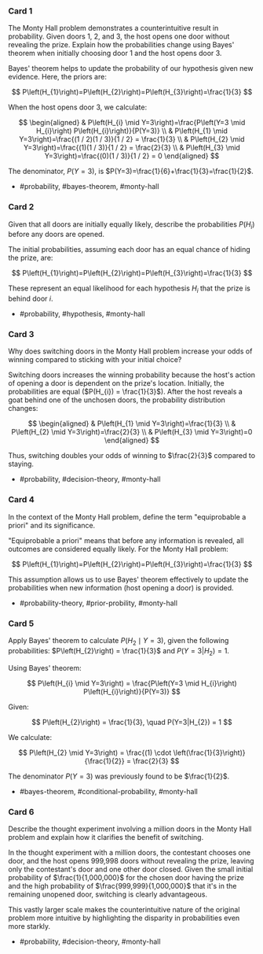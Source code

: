 ### Card 1

The Monty Hall problem demonstrates a counterintuitive result in probability. Given doors 1, 2, and 3, the host opens one door without revealing the prize. Explain how the probabilities change using Bayes' theorem when initially choosing door 1 and the host opens door 3.

Bayes' theorem helps to update the probability of our hypothesis given new evidence. Here, the priors are:

$$
P\left(H_{1}\right)=P\left(H_{2}\right)=P\left(H_{3}\right)=\frac{1}{3}
$$

When the host opens door 3, we calculate:

$$
\begin{aligned}
& P\left(H_{i} \mid Y=3\right)=\frac{P\left(Y=3 \mid H_{i}\right) P\left(H_{i}\right)}{P(Y=3)} \\
& P\left(H_{1} \mid Y=3\right)=\frac{(1 / 2)(1 / 3)}{1 / 2} = \frac{1}{3} \\
& P\left(H_{2} \mid Y=3\right)=\frac{(1)(1 / 3)}{1 / 2} = \frac{2}{3} \\
& P\left(H_{3} \mid Y=3\right)=\frac{(0)(1 / 3)}{1 / 2} = 0
\end{aligned}
$$

The denominator, $P(Y=3)$, is $P(Y=3)=\frac{1}{6}+\frac{1}{3}=\frac{1}{2}$.

- #probability, #bayes-theorem, #monty-hall

### Card 2

Given that all doors are initially equally likely, describe the probabilities $P(H_i)$ before any doors are opened.

The initial probabilities, assuming each door has an equal chance of hiding the prize, are:

$$
P\left(H_{1}\right)=P\left(H_{2}\right)=P\left(H_{3}\right)=\frac{1}{3}
$$

These represent an equal likelihood for each hypothesis $H_i$ that the prize is behind door $i$.

- #probability, #hypothesis, #monty-hall

### Card 3

Why does switching doors in the Monty Hall problem increase your odds of winning compared to sticking with your initial choice?

Switching doors increases the winning probability because the host's action of opening a door is dependent on the prize's location. Initially, the probabilities are equal ($P(H_{i}) = \frac{1}{3}$). After the host reveals a goat behind one of the unchosen doors, the probability distribution changes:

$$
\begin{aligned}
& P\left(H_{1} \mid Y=3\right)=\frac{1}{3} \\
& P\left(H_{2} \mid Y=3\right)=\frac{2}{3} \\
& P\left(H_{3} \mid Y=3\right)=0
\end{aligned}
$$

Thus, switching doubles your odds of winning to $\frac{2}{3}$ compared to staying.

- #probability, #decision-theory, #monty-hall

### Card 4

In the context of the Monty Hall problem, define the term "equiprobable a priori" and its significance.

"Equiprobable a priori" means that before any information is revealed, all outcomes are considered equally likely. For the Monty Hall problem:

$$
P\left(H_{1}\right)=P\left(H_{2}\right)=P\left(H_{3}\right)=\frac{1}{3}
$$

This assumption allows us to use Bayes' theorem effectively to update the probabilities when new information (host opening a door) is provided.

- #probability-theory, #prior-probility, #monty-hall

### Card 5

Apply Bayes' theorem to calculate $P\left(H_{2} \mid Y=3\right)$, given the following probabilities: $P\left(H_{2}\right) = \frac{1}{3}$ and $P(Y=3|H_{2}) = 1$.

Using Bayes' theorem:

$$
P\left(H_{i} \mid Y=3\right) = \frac{P\left(Y=3 \mid H_{i}\right) P\left(H_{i}\right)}{P(Y=3)}
$$

Given:

$$
P\left(H_{2}\right) = \frac{1}{3}, \quad P(Y=3|H_{2}) = 1
$$

We calculate:

$$
P\left(H_{2} \mid Y=3\right) = \frac{(1) \cdot \left(\frac{1}{3}\right)}{\frac{1}{2}} = \frac{2}{3}
$$

The denominator $P(Y=3)$ was previously found to be $\frac{1}{2}$.

- #bayes-theorem, #conditional-probability, #monty-hall

### Card 6

Describe the thought experiment involving a million doors in the Monty Hall problem and explain how it clarifies the benefit of switching.

In the thought experiment with a million doors, the contestant chooses one door, and the host opens 999,998 doors without revealing the prize, leaving only the contestant's door and one other door closed. Given the small initial probability of $\frac{1}{1,000,000}$ for the chosen door having the prize and the high probability of $\frac{999,999}{1,000,000}$ that it's in the remaining unopened door, switching is clearly advantageous.

This vastly larger scale makes the counterintuitive nature of the original problem more intuitive by highlighting the disparity in probabilities even more starkly.

- #probability, #decision-theory, #monty-hall